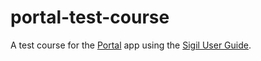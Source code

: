 # portal-test-course
A test course for the [Portal](https://github.com/School-of-Life-Project/Portal-App) app using the [Sigil User Guide](https://sigil-ebook.com/sigil/guide/).
